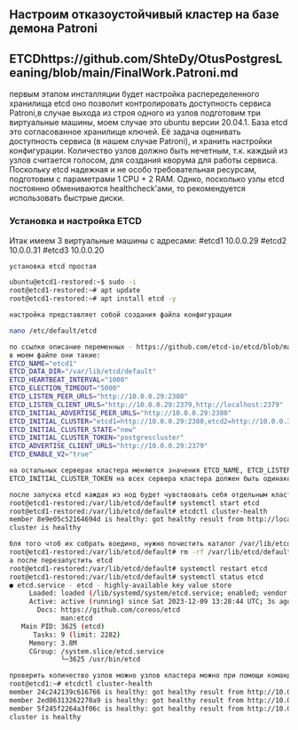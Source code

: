 
## Настроим отказоустойчивый кластер на базе демона Patroni

## ETCDhttps://github.com/ShteDy/OtusPostgresLeaning/blob/main/FinalWork.Patroni.md
первым этапом инсталляции будет настройка распеределенного хранилища etcd
оно позволит контролировать доступность сервиса Patroni,в случае выхода из строя одного из узлов
подготовим три виртуальные машины,  моем случае это ubuntu версии 20.04.1. База etcd это согласованное хранилище ключей. Её задача оценивать доступность сервиса (в нашем случае Patroni), и хранить настройки конфигурации. Количество узлов должно быть нечетным, т.к. каждый из узлов считается голосом, для создания кворума для работы сервиса.
Поскольку etcd надежная и не особо требовательная ресурсам, подготовим с параметрами 1 CPU + 2 RAM. Однко, посколько узлы etcd постоянно обмениваются healthcheck'ами, то рекомендуется использовать быстрые диски.

### Установка и настройка ETCD
Итак имеем 3 виртуальные машины с адресами:
#etcd1 10.0.0.29
#etcd2 10.0.0.31
#etcd3 10.0.0.20

```bash
установка etcd простая

ubuntu@etcd1-restored:~$ sudo -i
root@etcd1-restored:~# apt update
root@etcd1-restored:~# apt install etcd -y

настройка представляет собой создания файла конфигурации

nano /etc/default/etcd 

по ссылке описание переменных - https://github.com/etcd-io/etcd/blob/main/etcd.conf.yml.sample в этом файле
в моем файле они такие:
ETCD_NAME="etcd1"
ETCD_DATA_DIR="/var/lib/etcd/default"
ETCD_HEARTBEAT_INTERVAL="1000"
ETCD_ELECTION_TIMEOUT="5000"
ETCD_LISTEN_PEER_URLS="http://10.0.0.29:2380"
ETCD_LISTEN_CLIENT_URLS="http://10.0.0.29:2379,http://localhost:2379"
ETCD_INITIAL_ADVERTISE_PEER_URLS="http://10.0.0.29:2380"
ETCD_INITIAL_CLUSTER="etcd1=http://10.0.0.29:2380,etcd2=http://10.0.0.31:2380,etcd3=http://10.0.0.20:2380"
ETCD_INITIAL_CLUSTER_STATE="new"
ETCD_INITIAL_CLUSTER_TOKEN="postgrescluster"
ETCD_ADVERTISE_CLIENT_URLS="http://10.0.0.29:2379"
ETCD_ENABLE_V2="true"

на остальных серверах кластера меняются значения ETCD_NAME, ETCD_LISTEN_PEER_URLS, ETCD_LISTEN_CLIENT_URLS, ETCD_INITIAL_ADVERTISE_PEER_URLS, ETCD_ADVERTISE_CLIENT_URLS
ETCD_INITIAL_CLUSTER_TOKEN на всех сервера кластера должен быть одинаковый

после запуска etcd каждая из нод будет чувствовать себя отдельным кластером
root@etcd1-restored:/var/lib/etcd/default# systemctl start etcd
root@etcd1-restored:/var/lib/etcd/default# etcdctl cluster-health
member 8e9e05c52164694d is healthy: got healthy result from http://localhost:2379
cluster is healthy

бля того чтоб их собрать воедино, нужно почистить каталог /var/lib/etcd/default/member/*
root@etcd1-restored:/var/lib/etcd/default# rm -rf /var/lib/etcd/default/member/*
а после перезапустить etcd
root@etcd1-restored:/var/lib/etcd/default# systemctl restart etcd
root@etcd1-restored:/var/lib/etcd/default# systemctl status etcd
● etcd.service - etcd - highly-available key value store
     Loaded: loaded (/lib/systemd/system/etcd.service; enabled; vendor preset: enabled)
     Active: active (running) since Sat 2023-12-09 13:28:44 UTC; 3s ago
       Docs: https://github.com/coreos/etcd
             man:etcd
   Main PID: 3625 (etcd)
      Tasks: 9 (limit: 2282)
     Memory: 3.8M
     CGroup: /system.slice/etcd.service
             └─3625 /usr/bin/etcd

проверить количество узлов можно узлов кластера можно при помощи команды etcdctl, в нашем случае их должно быть 3
root@etcd1:~# etcdctl cluster-health
member 24c242139c616766 is healthy: got healthy result from http://10.0.0.20:2379
member 2ed06313262270a9 is healthy: got healthy result from http://10.0.0.31:2379
member 5f245f2264a3f06c is healthy: got healthy result from http://10.0.0.29:2379
cluster is healthy

```
